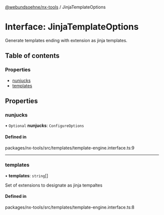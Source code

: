 [@webundsoehne/nx-tools](../README.md) / JinjaTemplateOptions

# Interface: JinjaTemplateOptions

Generate templates ending with extension as jinja templates.

## Table of contents

### Properties

- [nunjucks](JinjaTemplateOptions.md#nunjucks)
- [templates](JinjaTemplateOptions.md#templates)

## Properties

### nunjucks

• `Optional` **nunjucks**: `ConfigureOptions`

#### Defined in

packages/nx-tools/src/templates/template-engine.interface.ts:9

---

### templates

• **templates**: `string`[]

Set of extensions to designate as jinja tempaltes

#### Defined in

packages/nx-tools/src/templates/template-engine.interface.ts:8

